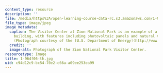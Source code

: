 ```yaml
---
content_type: resource
description: ''
file: /media/https%3A/open-learning-course-data-rc.s3.amazonaws.com/1-964-design-for-sustainability-fall-2006/c94d12c9bc5470e2c66aa09ee253ea99_1-964f06-th.jpg
file_type: image/jpeg
image_metadata:
  caption: The Visitor Center at Zion National Park is an example of a sustainable
    building, with features including photovoltaic panels and natural ventilation.
    (Photograph courtesy of the [U.S. Department of Energy](http://www.eere.energy.gov/).)
  credit: ''
  image-alt: Photograph of the Zion National Park Visitor Center.
resourcetype: Image
title: 1-964f06-th.jpg
uid: c94d12c9-bc54-70e2-c66a-a09ee253ea99
---
```

